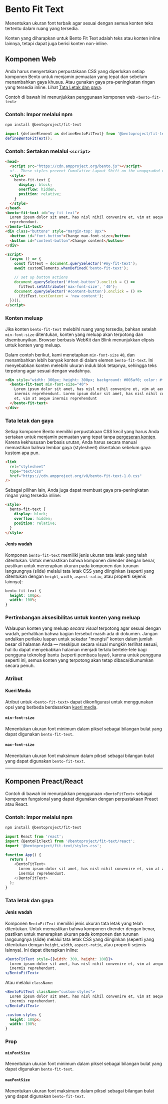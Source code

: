 # Bento Fit Text

Menentukan ukuran font terbaik agar sesuai dengan semua konten teks tertentu dalam ruang yang tersedia.

Konten yang diharapkan untuk Bento Fit Text adalah teks atau konten inline lainnya, tetapi dapat juga berisi konten non-inline.

## Komponen Web

Anda harus menyertakan perpustakaan CSS yang diperlukan setiap komponen Bento untuk menjamin pemuatan yang tepat dan sebelum menambahkan gaya khusus. Atau gunakan gaya pra-peningkatan ringan yang tersedia inline. Lihat [Tata Letak dan gaya](#layout-and-style).

Contoh di bawah ini menunjukkan penggunaan komponen web `<bento-fit-text>`

### Contoh: Impor melalui npm

```sh
npm install @bentoproject/fit-text
```

```javascript
import {defineElement as defineBentoFitText} from '@bentoproject/fit-text';
defineBentoFitText();
```

### Contoh: Sertakan melalui `<script>`

```html
<head>
  <script src="https://cdn.ampproject.org/bento.js"></script>
  <!-- These styles prevent Cumulative Layout Shift on the unupgraded custom element -->
  <style>
    bento-fit-text {
      display: block;
      overflow: hidden;
      position: relative;
    }
  </style>
</head>
<bento-fit-text id="my-fit-text">
  Lorem ipsum dolor sit amet, has nisl nihil convenire et, vim at aeque inermis
  reprehendunt.
</bento-fit-text>
<div class="buttons" style="margin-top: 8px">
  <button id="font-button">Change max-font-size</button>
  <button id="content-button">Change content</button>
</div>

<script>
  (async () => {
    const fitText = document.querySelector('#my-fit-text');
    await customElements.whenDefined('bento-fit-text');

    // set up button actions
    document.querySelector('#font-button').onclick = () =>
      fitText.setAttribute('max-font-size', '40');
    document.querySelector('#content-button').onclick = () =>
      (fitText.textContent = 'new content');
  })();
</script>
```

### Konten meluap

Jika konten `bento-fit-text` melebihi ruang yang tersedia, bahkan setelah `min-font-size` ditentukan, konten yang meluap akan terpotong dan disembunyikan. Browser berbasis WebKit dan Blink menunjukkan elipsis untuk konten yang meluap.

Dalam contoh berikut, kami menetapkan `min-font-size` `40`, dan menambahkan lebih banyak konten di dalam elemen `bento-fit-text`. Ini menyebabkan konten melebihi ukuran induk blok tetapnya, sehingga teks terpotong agar sesuai dengan wadahnya.

```html
<div style="width: 300px; height: 300px; background: #005af0; color: #fff">
  <bento-fit-text min-font-size="40">
    Lorem ipsum dolor sit amet, has nisl nihil convenire et, vim at aeque
    inermis reprehendunt. Lorem ipsum dolor sit amet, has nisl nihil convenire
    et, vim at aeque inermis reprehendunt
  </bento-fit-text>
</div>
```

### Tata letak dan gaya

Setiap komponen Bento memiliki perpustakaan CSS kecil yang harus Anda sertakan untuk menjamin pemuatan yang tepat tanpa [pergeseran konten](https://web.dev/cls/). Karena kekhususan berbasis urutan, Anda harus secara manual memastikan bahwa lembar gaya (stylesheet) disertakan sebelum gaya kustom apa pun.

```html
<link
  rel="stylesheet"
  type="text/css"
  href="https://cdn.ampproject.org/v0/bento-fit-text-1.0.css"
/>
```

Sebagai pilihan lain, Anda juga dapat membuat gaya pra-peningkatan ringan yang tersedia inline:

```html
<style>
  bento-fit-text {
    display: block;
    overflow: hidden;
    position: relative;
  }
</style>
```

#### Jenis wadah

Komponen `bento-fit-text` memiliki jenis ukuran tata letak yang telah ditentukan. Untuk memastikan bahwa komponen dirender dengan benar, pastikan untuk menerapkan ukuran pada komponen dan turunan langsungnya (slide) melalui tata letak CSS yang diinginkan (seperti yang ditentukan dengan `height`, `width`, `aspect-ratio`, atau properti sejenis lainnya):

```css
bento-fit-text {
  height: 100px;
  width: 100%;
}
```

### Pertimbangan aksesibilitas untuk konten yang meluap

Walaupun konten yang meluap *secara visual* terpotong agar sesuai dengan wadah, perhatikan bahwa bagian tersebut masih ada di dokumen. Jangan andalkan perilaku luapan untuk sekadar "mengisi" konten dalam jumlah besar di halaman Anda — meskipun secara visual mungkin terlihat sesuai, hal itu dapat menyebabkan halaman menjadi terlalu bertele-tele bagi pengguna teknologi bantu (seperti pembaca layar), karena untuk pengguna seperti ini, semua konten yang terpotong akan tetap dibaca/diumumkan secara penuh.

### Atribut

#### Kueri Media

Atribut untuk `<bento-fit-text>` dapat dikonfigurasi untuk menggunakan opsi yang berbeda berdasarkan [kueri media](./../../../docs/spec/amp-html-responsive-attributes.md).

#### `min-font-size`

Menentukan ukuran font minimum dalam piksel sebagai bilangan bulat yang dapat digunakan `bento-fit-text`.

#### `max-font-size`

Menentukan ukuran font maksimum dalam piksel sebagai bilangan bulat yang dapat digunakan `bento-fit-text`.

---

## Komponen Preact/React

Contoh di bawah ini menunjukkan penggunaan `<BentoFitText>` sebagai komponen fungsional yang dapat digunakan dengan perpustakaan Preact atau React.

### Contoh: Impor melalui npm

```sh
npm install @bentoproject/fit-text
```

```javascript
import React from 'react';
import {BentoFitText} from '@bentoproject/fit-text/react';
import '@bentoproject/fit-text/styles.css';

function App() {
  return (
    <BentoFitText>
      Lorem ipsum dolor sit amet, has nisl nihil convenire et, vim at aeque
      inermis reprehendunt.
    </BentoFitText>
  );
}
```

### Tata letak dan gaya

#### Jenis wadah

Komponen `BentoFitText` memiliki jenis ukuran tata letak yang telah ditentukan. Untuk memastikan bahwa komponen dirender dengan benar, pastikan untuk menerapkan ukuran pada komponen dan turunan langsungnya (slide) melalui tata letak CSS yang diinginkan (seperti yang ditentukan dengan `height`, `width`, `aspect-ratio`, atau properti sejenis lainnya). Ini dapat diterapkan inline:

```jsx
<BentoFitText style={{width: 300, height: 100}}>
  Lorem ipsum dolor sit amet, has nisl nihil convenire et, vim at aeque
  inermis reprehendunt.
</BentoFitText>
```

Atau melalui `className`:

```jsx
<BentoFitText className="custom-styles">
  Lorem ipsum dolor sit amet, has nisl nihil convenire et, vim at aeque
  inermis reprehendunt.
</BentoFitText>
```

```css
.custom-styles {
  height: 100px;
  width: 100%;
}
```

### Prop

#### `minFontSize`

Menentukan ukuran font minimum dalam piksel sebagai bilangan bulat yang dapat digunakan `bento-fit-text`.

#### `maxFontSize`

Menentukan ukuran font maksimum dalam piksel sebagai bilangan bulat yang dapat digunakan `bento-fit-text`.
